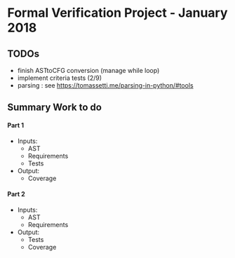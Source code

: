 # Formal Verification Project - January 2018

## TODOs
- finish ASTtoCFG conversion (manage while loop)
- implement criteria tests (2/9)
- parsing : see https://tomassetti.me/parsing-in-python/#tools

## Summary Work to do
#### Part 1
- Inputs:
    - AST
    - Requirements
    - Tests
- Output:
    - Coverage

#### Part 2
- Inputs:
    - AST
    - Requirements
- Output:
    - Tests
    - Coverage